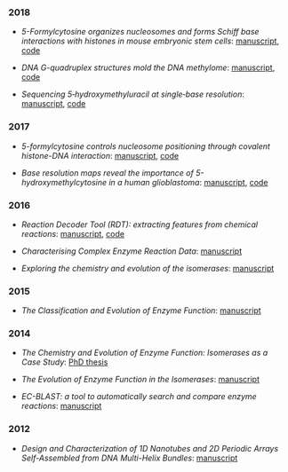 ### 2018

- *5-Formylcytosine organizes nucleosomes and forms Schiff base interactions with histones in mouse embryonic stem cells*: [manuscript](https://www.nature.com/articles/s41557-018-0149-x), [code](https://github.com/sblab-bioinformatics/5fC-nucleosome)

- *DNA G-quadruplex structures mold the DNA methylome*: [manuscript](https://www.nature.com/articles/s41594-018-0131-8), [code](https://github.com/sblab-bioinformatics/dna-g4-methylation-dnmt1)

- *Sequencing 5‐hydroxymethyluracil at single‐base resolution*: [manuscript](https://onlinelibrary.wiley.com/doi/abs/10.1002/anie.201804046), [code](https://github.com/sblab-bioinformatics/5hmUseq)

### 2017

- *5-formylcytosine controls nucleosome positioning through covalent histone-DNA interaction*: [manuscript](https://www.biorxiv.org/content/early/2017/11/24/224444), [code](https://github.com/sblab-bioinformatics/5fC-nucleosome)

- *Base resolution maps reveal the importance of 5-hydroxymethylcytosine in a human glioblastoma*: [manuscript](https://www.nature.com/articles/s41525-017-0007-6), [code](https://github.com/sblab-bioinformatics/epigenetics-of-glioblastoma)

### 2016

- *Reaction Decoder Tool (RDT): extracting features from chemical reactions*: [manuscript](https://academic.oup.com/bioinformatics/article/32/13/2065/1743096), [code](https://github.com/asad/ReactionDecoder)

- *Characterising Complex Enzyme Reaction Data*: [manuscript](http://journals.plos.org/plosone/article?id=10.1371/journal.pone.0147952)

- *Exploring the chemistry and evolution of the isomerases*: [manuscript](http://www.pnas.org/content/113/7/1796.short)

### 2015

- *The Classification and Evolution of Enzyme Function*: [manuscript](https://www.sciencedirect.com/science/article/pii/S0006349515004002)

### 2014

- *The Chemistry and Evolution of Enzyme Function: Isomerases as a Case Study*: [PhD thesis](https://www.repository.cam.ac.uk/handle/1810/246994)

- *The Evolution of Enzyme Function in the Isomerases*: [manuscript](https://www.sciencedirect.com/science/article/pii/S0959440X14000669)

- *EC-BLAST: a tool to automatically search and compare enzyme reactions*: [manuscript](https://www.nature.com/articles/nmeth.2803)

### 2012

- *Design and Characterization of 1D Nanotubes and 2D Periodic Arrays Self-Assembled from DNA Multi-Helix Bundles*: [manuscript](https://pubs.acs.org/doi/abs/10.1021/ja207976q)



